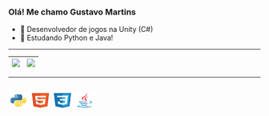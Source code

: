 ### Olá! Me chamo Gustavo Martins

- 🔭 Desenvolvedor de jogos na Unity (C#)
- 🌱 Estudando Python e Java!

</div>

___

| <img height="180px" src="https://github-readme-stats.vercel.app/api?username=devGustavoMartins&theme=midnight-purple&show_icons=true&include_all_commits=true&count_private=true" /> | <img height="180px" src="https://github-readme-stats.vercel.app/api/top-langs/?username=devGustavoMartins&langs_count=6&theme=midnight-purple&layout=compact" /> |
|:---:|:---:|

___

<div style="display: inline_block"><br>
  <img align="center" alt="Rafa-Python" height="30" width="40" src="https://raw.githubusercontent.com/devicons/devicon/master/icons/python/python-original.svg">
  <img align="center" alt="Rafa-HTML" height="30" width="40" src="https://raw.githubusercontent.com/devicons/devicon/master/icons/html5/html5-original.svg">
  <img align="center" alt="Rafa-CSS" height="30" width="40" src="https://raw.githubusercontent.com/devicons/devicon/master/icons/css3/css3-original.svg">
  <img align="center" alt="Rafa-Java" height="30" width="40" src="https://raw.githubusercontent.com/devicons/devicon/master/icons/java/java-original.svg">
  <!--
  <img align="center" alt="Rafa-Csharp" height="30" width="40" src="https://raw.githubusercontent.com/devicons/devicon/master/icons/csharp/csharp-original.svg">
  <img align="center" alt="Rafa-Js" height="30" width="40" src="https://raw.githubusercontent.com/devicons/devicon/master/icons/javascript/javascript-plain.svg">
  <img align="center" alt="Rafa-Ts" height="30" width="40" src="https://raw.githubusercontent.com/devicons/devicon/master/icons/typescript/typescript-plain.svg">
  -->
</div>
